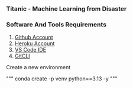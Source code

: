 ### Titanic - Machine Learning from Disaster

### Software And Tools Requirements

1. [Github Account](https://github.com)
2. [Heroku Account](https://heroku.com)
2. [VS Code IDE](https://code.visualstudio.code/)
4. [GitCLI](https://git-scm.com/book/en/v2/Getting-Started_The-Command-Line)

Create a new environment

"""
conda create -p venv python==3.13 -y
"""